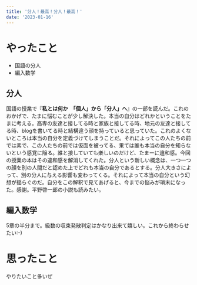 ```yaml
---
title: '分人！最高！分人！最高！'
date: '2023-01-16'
---
```


# やったこと

- 国語の分人
- 編入数学

## 分人


国語の授業で『**私とは何か　「個人」から「分人」へ**』の一部を読んだ。これのおかげで、たまに悩むことが少し解決した。本当の自分はどれかということをたまに考える。高専の友達と接してる時と家族と接してる時、地元の友達と接してる時、blogを書いてる時と結構違う顔を持っていると思っていた。これのよくないところは本当の自分を定義づけてしまうことだ。それによってこの人たちの前では素で、この人たちの前では仮面を被ってる、果ては誰も本当の自分を知らないという感覚に陥る。誰と接していても楽しいのだけど、たまーに違和感。今回の授業の本はその違和感を解消してくれた。分人という新しい概念は、一つ一つの顔を別の人間だと認めた上でどれも本当の自分であるとする。分人大きさによって、別の分人に与える影響も変わってくる。それによって本当の自分という幻想が揺らぐのだ。自分をこの解釈で見てあげると、今までの悩みが瑣末になった。感謝。平野啓一郎の小説も読みたい。


## 編入数学


5章の半分まで。級数の収束発散判定はかなり出来て嬉しい。これから終わらせたい:-)


# 思ったこと


やりたいこと多いぜ

